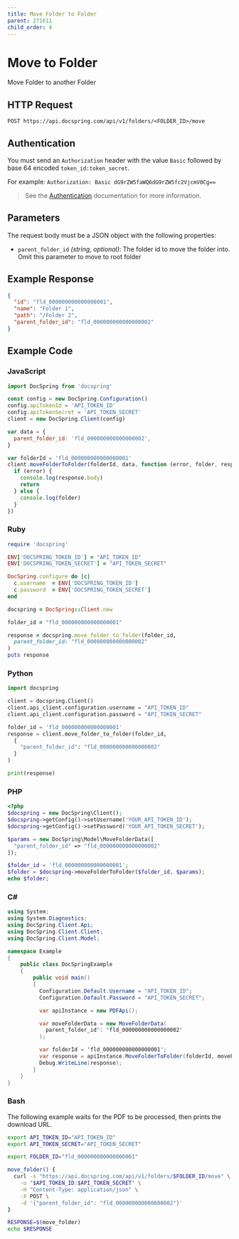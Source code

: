 ```yaml
---
title: Move Folder to Folder
parent: 271611
child_order: 4
---
```


# Move to Folder

Move Folder to another Folder

## HTTP Request

`POST https://api.docspring.com/api/v1/folders/<FOLDER_ID>/move`

## Authentication

You must send an `Authorization` header with the value `Basic` followed by base 64 encoded `token_id:token_secret`.

For example: `Authorization: Basic dG9rZW5faWQ6dG9rZW5fc2VjcmV0Cg==`

> See the [Authentication](../../install-api-client/authentication) documentation for more information.

## Parameters

The request body must be a JSON object with the following properties:

- `parent_folder_id` _(string, optional)_: The folder id to move the folder into. Omit this parameter to move to root folder

## Example Response

```json
{
  "id": "fld_000000000000000001",
  "name": "Folder 1",
  "path": "/Folder 2",
  "parent_folder_id": "fld_000000000000000002"
}
```

## Example Code

### JavaScript

```javascript
import DocSpring from 'docspring'

const config = new DocSpring.Configuration()
config.apiTokenId = 'API_TOKEN_ID'
config.apiTokenSecret = 'API_TOKEN_SECRET'
client = new DocSpring.Client(config)

var data = {
  parent_folder_id: 'fld_000000000000000002',
}

var folderId = 'fld_000000000000000001'
client.moveFolderToFolder(folderId, data, function (error, folder, response) {
  if (error) {
    console.log(response.body)
    return
  } else {
    console.log(folder)
  }
})
```

### Ruby

```ruby
require 'docspring'

ENV['DOCSPRING_TOKEN_ID'] = "API_TOKEN_ID"
ENV['DOCSPRING_TOKEN_SECRET'] = "API_TOKEN_SECRET"

DocSpring.configure do |c|
  c.username  = ENV['DOCSPRING_TOKEN_ID']
  c.password  = ENV['DOCSPRING_TOKEN_SECRET']
end

docspring = DocSpring::Client.new

folder_id = "fld_000000000000000001"

response = docspring.move_folder_to_folder(folder_id,
  parent_folder_id: "fld_000000000000000002"
)
puts response
```

### Python

```python
import docspring

client = docspring.Client()
client.api_client.configuration.username = "API_TOKEN_ID"
client.api_client.configuration.password = "API_TOKEN_SECRET"

folder_id = 'fld_000000000000000001'
response = client.move_folder_to_folder(folder_id,
  {
    "parent_folder_id": "fld_000000000000000002"
  }
)

print(response)
```

### PHP

```php
<?php
$docspring = new DocSpring\Client();
$docspring->getConfig()->setUsername('YOUR_API_TOKEN_ID');
$docspring->getConfig()->setPassword('YOUR_API_TOKEN_SECRET');

$params = new DocSpring\Model\MoveFolderData([
  "parent_folder_id" => "fld_000000000000000002"
]);

$folder_id = 'fld_000000000000000001';
$folder = $docspring->moveFolderToFolder($folder_id, $params);
echo $folder;
```

### C#

```csharp
using System;
using System.Diagnostics;
using DocSpring.Client.Api;
using DocSpring.Client.Client;
using DocSpring.Client.Model;

namespace Example
{
    public class DocSpringExample
    {
        public void main()
        {
          Configuration.Default.Username = "API_TOKEN_ID";
          Configuration.Default.Password = "API_TOKEN_SECRET";

          var apiInstance = new PDFApi();

          var moveFolderData = new MoveFolderData(
            parent_folder_id": "fld_000000000000000002"
          );

          var folderId = 'fld_000000000000000001';
          var response = apiInstance.MoveFolderToFolder(folderId, moveFolderData);
          Debug.WriteLine(response);
        }
    }
}
```

### Bash

The following example waits for the PDF to be processed, then prints the download URL.

```bash
export API_TOKEN_ID="API_TOKEN_ID"
export API_TOKEN_SECRET="API_TOKEN_SECRET"

export FOLDER_ID="fld_000000000000000001"

move_folder() {
  curl -s "https://api.docspring.com/api/v1/folders/$FOLDER_ID/move" \
    -u "$API_TOKEN_ID:$API_TOKEN_SECRET" \
    -H "Content-Type: application/json" \
    -X POST \
    -d '{"parent_folder_id": "fld_000000000000000002"}'
}

RESPONSE=$(move_folder)
echo $RESPONSE
```